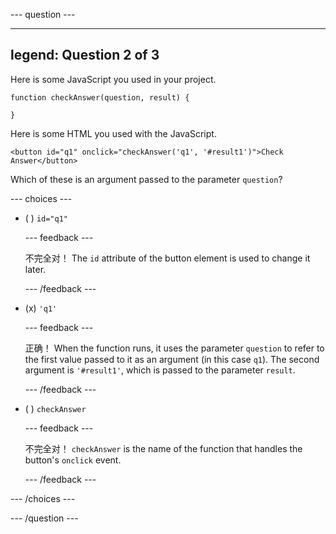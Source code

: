 \--- question ---

---

## legend: Question 2 of 3

Here is some JavaScript you used in your project.

```
function checkAnswer(question, result) {

}
```

Here is some HTML you used with the JavaScript.

```
<button id="q1" onclick="checkAnswer('q1', '#result1')">Check Answer</button>
```

Which of these is an argument passed to the parameter `question`?

\--- choices ---

- ( ) `id="q1"`

  \--- feedback ---

  不完全对！ The `id` attribute of the button element is used to change it later.

  \--- /feedback ---

- (x) `'q1'`

  \--- feedback ---

  正确！ When the function runs, it uses the parameter `question` to refer to the first value passed to it as an argument (in this case `q1`). The second argument is `'#result1'`, which is passed to the parameter `result`.

  \--- /feedback ---

- ( ) `checkAnswer`

  \--- feedback ---

  不完全对！ `checkAnswer` is the name of the function that handles the button's `onclick` event.

  \--- /feedback ---

\--- /choices ---

\--- /question ---
